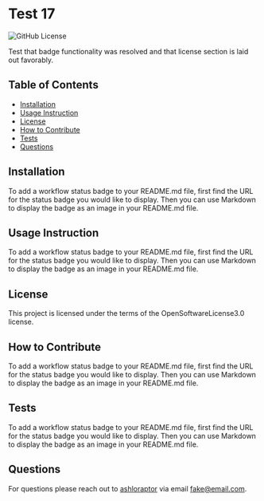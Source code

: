 # Test 17

![GitHub License](https://img.shields.io/badge/license-OpenSoftwareLicense3.0-blue.svg)

Test that badge functionality was resolved and that license section is laid out favorably.
## Table of Contents
* [Installation](#installation)
* [Usage Instruction](#usage-instruction)
* [License](#license)
* [How to Contribute](#how-to-contribute)
* [Tests](#tests)
* [Questions](#questions)

## Installation
To add a workflow status badge to your README.md file, first find the URL for the status badge you would like to display. Then you can use Markdown to display the badge as an image in your README.md file.
## Usage Instruction
To add a workflow status badge to your README.md file, first find the URL for the status badge you would like to display. Then you can use Markdown to display the badge as an image in your README.md file.
## License
This project is licensed under the terms of the OpenSoftwareLicense3.0 license.
## How to Contribute
To add a workflow status badge to your README.md file, first find the URL for the status badge you would like to display. Then you can use Markdown to display the badge as an image in your README.md file.
## Tests
To add a workflow status badge to your README.md file, first find the URL for the status badge you would like to display. Then you can use Markdown to display the badge as an image in your README.md file.
## Questions
For questions please reach out to [ashloraptor](https://github.com/ashloraptor) via email fake@email.com.